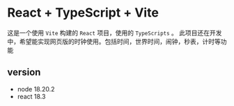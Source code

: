 # React + TypeScript + Vite
这是一个使用 `Vite` 构建的 `React` 项目，使用的 `TypeScripts` 。 
此项目还在开发中，希望能实现网页版的时钟使用。包括时间，世界时间，闹钟，秒表，计时等功能 

## version
- node 18.20.2
- react 18.3